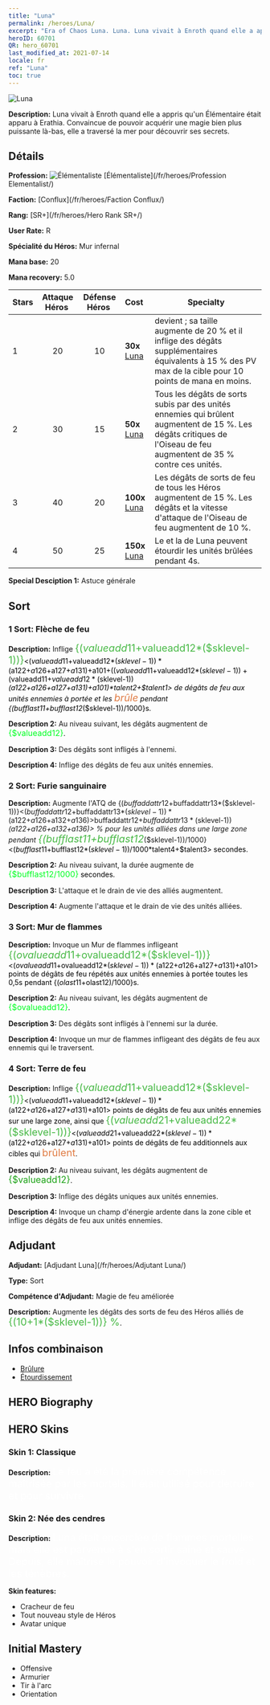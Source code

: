 ```yaml
---
title: "Luna"
permalink: /heroes/Luna/
excerpt: "Era of Chaos Luna. Luna. Luna vivait à Enroth quand elle a appris qu'un Élémentaire était apparu à Erathia. Convaincue de pouvoir acquérir une magie bien plus puissante là-bas, elle a traversé la mer pour découvrir ses secrets."
heroID: 60701
QR: hero_60701
last_modified_at: 2021-07-14
locale: fr
ref: "Luna"
toc: true
---
```

  ![Luna](/images/h/h_Luna.jpg)

 **Description:** Luna vivait à Enroth quand elle a appris qu'un Élémentaire était apparu à Erathia. Convaincue de pouvoir acquérir une magie bien plus puissante là-bas, elle a traversé la mer pour découvrir ses secrets.
## Détails
 **Profession:** ![Élémentaliste](/images/h/h_prof_14.png)  [Élémentaliste](/fr/heroes/Profession Elementalist/)

 **Faction:** [Conflux](/fr/heroes/Faction Conflux/)

 **Rang:** [SR+](/fr/heroes/Hero Rank SR+/)

 **User Rate:** R

 **Spécialité du Héros:** Mur infernal

 **Mana base:** 20

 **Mana recovery:** 5.0


  | Stars | Attaque Héros  | Défense Héros  | Cost |     Specialty     |
  |---------|:---------------:|:---------------:|:--|--------------------|
  |    1    | 20 | 10 | **30x** [Luna](/ItemsFR/her_378/) | <Mur de flammes> devient <Mur infernal> ; sa taille augmente de 20 % et il inflige des dégâts supplémentaires équivalents à 15 % des PV max de la cible pour 10 points de mana en moins. |
  |    2    | 30 | 15 | **50x** [Luna](/ItemsFR/her_378/) | Tous les dégâts de sorts subis par des unités ennemies qui brûlent augmentent de 15 %. Les dégâts critiques de l'Oiseau de feu augmentent de 35 % contre ces unités. |
  |    3    | 40 | 20 | **100x** [Luna](/ItemsFR/her_378/) | Les dégâts de sorts de feu de tous les Héros augmentent de 15 %. Les dégâts et la vitesse d'attaque de l'Oiseau de feu augmentent de 10 %. |
  |    4    | 50 | 25 | **150x** [Luna](/ItemsFR/her_378/) | Le <Mur infernal> et la <Terre de feu> de Luna peuvent étourdir les unités brûlées pendant 4s. |

 **Special Desciption 1:** Astuce générale

## Sort
### 1 Sort: Flèche de feu
 **Description:** Inflige <span style="color: #48b946;font-size:20px">{($valueadd11+$valueadd12*($sklevel-1))}</span><span style="color: black"><($valueadd11+$valueadd12*($sklevel-1))*($a122+$a126+$a127+$a131)+$a101+(($valueadd11+$valueadd12*($sklevel-1))+($valueadd11+$valueadd12*($sklevel-1))*($a122+$a126+$a127+$a131)+$a101)*$talent2+$talent1> de dégâts de feu aux unités ennemies à portée et les <span style="color: #e07c44;font-size:20px">brûle</span><span style="color: black"> pendant {($bufflast11+$bufflast12*($sklevel-1))/1000}s.

 **Description 2:** Au niveau suivant, les dégâts augmentent de <span style="color: #00ff22;font-size:16px">{$valueadd12}</span><span style="color: black">.

 **Description 3:** Des dégâts sont infligés à l'ennemi.

 **Description 4:** Inflige des dégâts de feu aux unités ennemies.

### 2 Sort: Furie sanguinaire
 **Description:** Augmente l'ATQ de {($buffaddattr12+$buffaddattr13*($sklevel-1))}<($buffaddattr12+$buffaddattr13*($sklevel-1))*($a122+$a126+$a132+$a136)> % et le drain de vie de {($buffaddattr22+$buffaddattr23*($sklevel-1))}<($buffaddattr12+$buffaddattr13*($sklevel-1))*($a122+$a126+$a132+$a136)> % pour les unités alliées dans une large zone pendant <span style="color: #48b946;font-size:20px">{($bufflast11+$bufflast12*($sklevel-1))/1000}</span><span style="color: black"><($bufflast11+$bufflast12*($sklevel-1))/1000*$talent4+$talent3> secondes.

 **Description 2:** Au niveau suivant, la durée augmente de <span style="color: #00ff22;font-size:16px">{$bufflast12/1000}</span><span style="color: black"> secondes.

 **Description 3:** L'attaque et le drain de vie des alliés augmentent.

 **Description 4:** Augmente l'attaque et le drain de vie des unités alliées.

### 3 Sort: Mur de flammes
 **Description:** Invoque un Mur de flammes infligeant <span style="color: #48b946;font-size:20px">{($ovalueadd11+$ovalueadd12*($sklevel-1))}</span><span style="color: black"><($ovalueadd11+$ovalueadd12*($sklevel-1))*($a122+$a126+$a127+$a131)+$a101> points de dégâts de feu répétés aux unités ennemies à portée toutes les 0,5s pendant {($olast11+$olast12)/1000}s.

 **Description 2:** Au niveau suivant, les dégâts augmentent de <span style="color: #00ff22;font-size:16px">{$ovalueadd12}</span><span style="color: black">.

 **Description 3:** Des dégâts sont infligés à l'ennemi sur la durée.

 **Description 4:** Invoque un mur de flammes infligeant des dégâts de feu aux ennemis qui le traversent.

### 4 Sort: Terre de feu
 **Description:** Inflige <span style="color: #48b946;font-size:20px">{($valueadd11+$valueadd12*($sklevel-1))}</span><span style="color: black"><($valueadd11+$valueadd12*($sklevel-1))*($a122+$a126+$a127+$a131)+$a101> points de dégâts de feu aux unités ennemies sur une large zone, ainsi que <span style="color: #48b946;font-size:20px">{($valueadd21+$valueadd22*($sklevel-1))}</span><span style="color: black"><($valueadd21+$valueadd22*($sklevel-1))*($a122+$a126+$a127+$a131)+$a101> points de dégâts de feu additionnels aux cibles qui <span style="color: #e07c44;font-size:20px">brûlent</span><span style="color: black">.

 **Description 2:** Au niveau suivant, les dégâts augmentent de <span style="color: #1ca216;font-size:18px">{$valueadd12}</span><span style="color: black">.

 **Description 3:** Inflige des dégâts uniques aux unités ennemies.

 **Description 4:** Invoque un champ d'énergie ardente dans la zone cible et inflige des dégâts de feu aux unités ennemies.


## Adjudant

 **Adjudant:**  [Adjudant Luna](/fr/heroes/Adjutant Luna/) 

 **Type:**  Sort 

 **Compétence d'Adjudant:**  Magie de feu améliorée 

 **Description:** Augmente les dégâts des sorts de feu des Héros alliés de <span style="color: #48b946;font-size:20px">{(10+1*($sklevel-1))} %</span><span style="color: black">.

## Infos combinaison

* [Brûlure](/fr/combination/Brûlure/) 
* [Étourdissement](/fr/combination/Étourdissement/) 

## HERO Biography

## HERO Skins
### Skin 1: **Classique**

 **Description:** <span style="color: #ffffff;font-size:20px">Le feu a été la première compétence maîtrisée par les mortels. Il était utilisé pour détruire et pour survivre. </span>


### Skin 2: **Née des cendres**

 **Description:** <span style="color: #ffffff;font-size:20px">Luna était encerclée de flammes mortelles mais elle est parvenue à s'en sortir saine et sauve. Depuis, elle maîtrise le pouvoir d'invoquer le froid et les ténèbres. </span>

 **Skin features:** 

   - Cracheur de feu
   - Tout nouveau style de Héros
   - Avatar unique


## Initial Mastery
   - Offensive
   - Armurier
   - Tir à l'arc
   - Orientation
